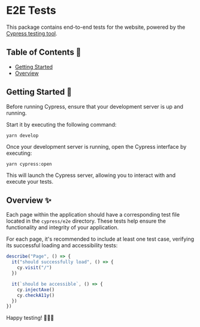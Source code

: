 # E2E Tests

This package contains end-to-end tests for the website, powered by the [Cypress testing tool](https://www.cypress.io/).

## Table of Contents 📃

- [Getting Started](#getting-started-)
- [Overview](#overview-)

## Getting Started 🚀

Before running Cypress, ensure that your development server is up and running.

Start it by executing the following command:

```
yarn develop
```

Once your development server is running, open the Cypress interface by executing:

```
yarn cypress:open
```

This will launch the Cypress server, allowing you to interact with and execute your tests.

## Overview ✨

Each page within the application should have a corresponding test file located in the `cypress/e2e` directory. These tests help ensure the functionality and integrity of your application.

For each page, it's recommended to include at least one test case, verifying its successful loading and accessibility tests:

```js
describe("Page", () => {
  it("should successfully load", () => {
    cy.visit("/")
  })

  it(`should be accessible`, () => {
    cy.injectAxe()
    cy.checkA11y()
  })
})
```

Happy testing! 🕵🏻‍♀️

